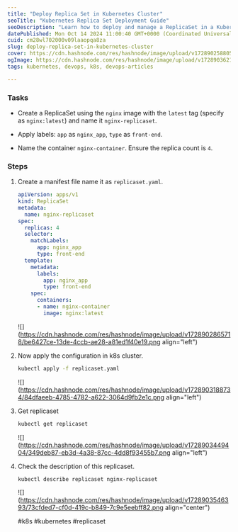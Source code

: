 ```yaml
---
title: "Deploy Replica Set in Kubernetes Cluster"
seoTitle: "Kubernetes Replica Set Deployment Guide"
seoDescription: "Learn how to deploy and manage a ReplicaSet in a Kubernetes cluster using Nginx. Complete guide with step-by-step instructions"
datePublished: Mon Oct 14 2024 11:00:40 GMT+0000 (Coordinated Universal Time)
cuid: cm28wl702000v09laaopqa8za
slug: deploy-replica-set-in-kubernetes-cluster
cover: https://cdn.hashnode.com/res/hashnode/image/upload/v1728902588050/cfcdcf65-e16d-4d31-a2a8-1a994f95f678.png
ogImage: https://cdn.hashnode.com/res/hashnode/image/upload/v1728903621775/16282ff8-7cdd-4264-bf47-fc75acd92293.png
tags: kubernetes, devops, k8s, devops-articles

---
```


### Tasks

* Create a ReplicaSet using the `nginx` image with the `latest` tag (specify as `nginx:latest`) and name it `nginx-replicaset`.
    
* Apply labels: `app` as `nginx_app`, `type` as `front-end`.
    
* Name the container `nginx-container`. Ensure the replica count is `4`.
    

### Steps

1. Create a manifest file name it as `replicaset.yaml`.
    
    ```yaml
    apiVersion: apps/v1
    kind: ReplicaSet
    metadata:
      name: nginx-replicaset
    spec:
      replicas: 4
      selector:
        matchLabels:
          app: nginx_app
          type: front-end
      template:
        metadata:
          labels:
            app: nginx_app
            type: front-end
        spec:
          containers:
          - name: nginx-container
            image: nginx:latest
    ```
    
    ![](https://cdn.hashnode.com/res/hashnode/image/upload/v1728902865718/be6427ce-13de-4ccb-ae28-a81ed1f40e19.png align="left")
    
2. Now apply the configuration in k8s cluster.
    
    ```bash
    kubectl apply -f replicaset.yaml
    ```
    
    ![](https://cdn.hashnode.com/res/hashnode/image/upload/v1728903188734/84dfaeeb-4785-4782-a622-3064d9fb2e1c.png align="left")
    
3. Get replicaset
    
    ```bash
    kubectl get replicaset
    ```
    
    ![](https://cdn.hashnode.com/res/hashnode/image/upload/v1728903449404/349deb87-eb3d-4a38-87cc-4dd8f93455b7.png align="left")
    
4. Check the description of this replicaset.
    
    ```bash
    kubectl describe replicaset nginx-replicaset
    ```
    
    ![](https://cdn.hashnode.com/res/hashnode/image/upload/v1728903546393/73cfded7-cf0d-419c-b849-7c9e5eebff82.png align="center")
    
    #k8s #kubernetes #replicaset